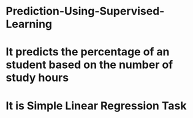 # Prediction-Using-Supervised-Learning
# It predicts the percentage of an student based on the number of study hours
# It is Simple Linear Regression Task
